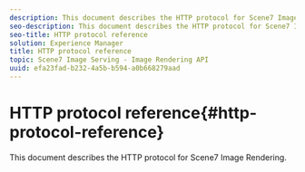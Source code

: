 ```yaml
---
description: This document describes the HTTP protocol for Scene7 Image Rendering.
seo-description: This document describes the HTTP protocol for Scene7 Image Rendering.
seo-title: HTTP protocol reference
solution: Experience Manager
title: HTTP protocol reference
topic: Scene7 Image Serving - Image Rendering API
uuid: efa23fad-b232-4a5b-b594-a0b668279aad
---
```


# HTTP protocol reference{#http-protocol-reference}

This document describes the HTTP protocol for Scene7 Image Rendering.

